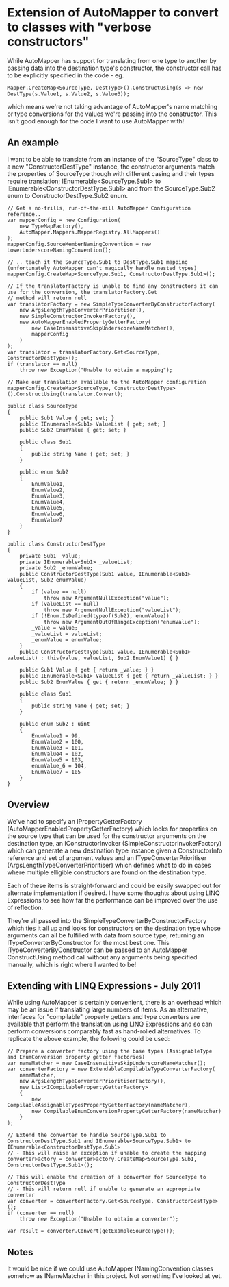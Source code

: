 # Extension of AutoMapper to convert to classes with "verbose constructors"

While AutoMapper has support for translating from one type to another by passing data into the destination type's constructor, the constructor call has to be explicitly specified in the code - eg.

    Mapper.CreateMap<SourceType, DestType>().ConstructUsing(s => new DestType(s.Value1, s.Value2, s.Value3));

which means we're not taking advantage of AutoMapper's name matching or type conversions for the values we're passing into the constructor. This isn't good enough for the code I want to use AutoMapper with!

## An example

I want to be able to translate from an instance of the "SourceType" class to a new "ConstructorDestType" instance, the constructor arguments match the properties of SourceType though with different casing and their types require translation; IEnumerable&lt;SourceType.Sub1&gt; to IEnumerable&lt;ConstructorDestType.Sub1&gt; and from the SourceType.Sub2 enum to ConstructorDestType.Sub2 enum.

    // Get a no-frills, run-of-the-mill AutoMapper Configuration reference..
    var mapperConfig = new Configuration(
        new TypeMapFactory(),
        AutoMapper.Mappers.MapperRegistry.AllMappers()
    );
    mapperConfig.SourceMemberNamingConvention = new LowerUnderscoreNamingConvention();

    // .. teach it the SourceType.Sub1 to DestType.Sub1 mapping (unfortunately AutoMapper can't magically handle nested types)
    mapperConfig.CreateMap<SourceType.Sub1, ConstructorDestType.Sub1>();

    // If the translatorFactory is unable to find any constructors it can use for the conversion, the translatorFactory.Get
    // method will return null
    var translatorFactory = new SimpleTypeConverterByConstructorFactory(
        new ArgsLengthTypeConverterPrioritiser(),
        new SimpleConstructorInvokerFactory(),
        new AutoMapperEnabledPropertyGetterFactory(
            new CaseInsensitiveSkipUnderscoreNameMatcher(),
            mapperConfig
        )
    );
    var translator = translatorFactory.Get<SourceType, ConstructorDestType>();
    if (translator == null)
        throw new Exception("Unable to obtain a mapping");

    // Make our translation available to the AutoMapper configuration
    mapperConfig.CreateMap<SourceType, ConstructorDestType>().ConstructUsing(translator.Convert);

    public class SourceType
    {
        public Sub1 Value { get; set; }
        public IEnumerable<Sub1> ValueList { get; set; }
        public Sub2 EnumValue { get; set; }

        public class Sub1
        {
            public string Name { get; set; }
        }

        public enum Sub2
        {
            EnumValue1,
            EnumValue2,
            EnumValue3,
            EnumValue4,
            EnumValue5,
            EnumValue6,
            EnumValue7
        }
    }

    public class ConstructorDestType
    {
        private Sub1 _value;
        private IEnumerable<Sub1> _valueList;
        private Sub2 _enumValue;
        public ConstructorDestType(Sub1 value, IEnumerable<Sub1> valueList, Sub2 enumValue)
        {
            if (value == null)
                throw new ArgumentNullException("value");
            if (valueList == null)
                throw new ArgumentNullException("valueList");
            if (!Enum.IsDefined(typeof(Sub2), enumValue))
                throw new ArgumentOutOfRangeException("enumValue");
            _value = value;
            _valueList = valueList;
            _enumValue = enumValue;
        }
        public ConstructorDestType(Sub1 value, IEnumerable<Sub1> valueList) : this(value, valueList, Sub2.EnumValue1) { }

        public Sub1 Value { get { return _value; } }
        public IEnumerable<Sub1> ValueList { get { return _valueList; } }
        public Sub2 EnumValue { get { return _enumValue; } }

        public class Sub1
        {
            public string Name { get; set; }
        }

        public enum Sub2 : uint
        {
            EnumValue1 = 99,
            EnumValue2 = 100,
            EnumValue3 = 101,
            EnumValue4 = 102,
            EnumValue5 = 103,
            enumValue_6 = 104,
            EnumValue7 = 105
        }
    }

## Overview

We've had to specify an IPropertyGetterFactory (AutoMapperEnabledPropertyGetterFactory) which looks for properties on the source type that can be used for the constructor arguments on the destination type, an IConstructorInvoker (SimpleConstructorInvokerFactory) which can generate a new destination type instance given a ConstructorInfo reference and set of argument values and an ITypeConverterPrioritiser (ArgsLengthTypeConverterPrioritiser) which defines what to do in cases where multiple elligible constructors are found on the destination type.

Each of these items is straight-forward and could be easily swapped out for alternate implementation if desired. I have some thoughts about using LINQ Expressions to see how far the performance can be improved over the use of reflection.

They're all passed into the SimpleTypeConverterByConstructorFactory which ties it all up and looks for constructors on the destination type whose arguments can all be fulfilled with data from source type, returning an ITypeConverterByConstructor for the most best one. This ITypeConverterByConstructor can be passed to an AutoMapper ConstructUsing method call without any arguments being specified manually, which is right where I wanted to be!

## Extending with LINQ Expressions - July 2011

While using AutoMapper is certainly convenient, there is an overhead which may be an issue if translating large numbers of items. As an alternative, interfaces for "compilable" property getters and type converters are available that perform the translation using LINQ Expressions and so can perform conversions comparably fast as hand-rolled alternatives. To replicate the above example, the following could be used:

    // Prepare a converter factory using the base types (AssignableType and EnumConversion property getter factories)
    var nameMatcher = new CaseInsensitiveSkipUnderscoreNameMatcher();
    var converterFactory = new ExtendableCompilableTypeConverterFactory(
        nameMatcher,
        new ArgsLengthTypeConverterPrioritiserFactory(),
        new List<ICompilablePropertyGetterFactory>
        {
            new CompilableAssignableTypesPropertyGetterFactory(nameMatcher),
            new CompilableEnumConversionPropertyGetterFactory(nameMatcher)
        }
    );

    // Extend the converter to handle SourceType.Sub1 to ConstructorDestType.Sub1 and IEnumerable<SourceType.Sub1> to IEnumerable<ConstructorDestType.Sub1>
    // - This will raise an exception if unable to create the mapping
    converterFactory = converterFactory.CreateMap<SourceType.Sub1, ConstructorDestType.Sub1>();

    // This will enable the creation of a converter for SourceType to ConstructorDestType
    // - This will return null if unable to generate an appropriate converter
    var converter = converterFactory.Get<SourceType, ConstructorDestType>();
    if (converter == null)
        throw new Exception("Unable to obtain a converter");
            
    var result = converter.Convert(getExampleSourceType());

## Notes

It would be nice if we could use AutoMapper INamingConvention classes somehow as INameMatcher in this project. Not something I've looked at yet.